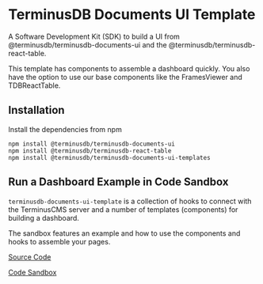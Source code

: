 
# TerminusDB Documents UI Template
A Software Development Kit (SDK) to build a UI from @terminusdb/terminusdb-documents-ui and the @terminusdb/terminusdb-react-table. 

This template has components to assemble a dashboard quickly. You also have the option to use our base components like the FramesViewer and TDBReactTable. 

## Installation
Install the dependencies from npm

```
npm install @terminusdb/terminusdb-documents-ui
npm install @terminusdb/terminusdb-react-table
npm install @terminusdb/terminusdb-documents-ui-templates
```
## Run a Dashboard Example in Code Sandbox
`terminusdb-documents-ui-template` is a collection of hooks to connect with the TerminusCMS server
and a number of templates (components) for building a dashboard.

The sandbox features an example and how to use the components and hooks to assemble your pages.

[Source Code](https://github.com/terminusdb/dashboard-examples-sandbox/tree/main/terminusdb-documents-ui-template-example/dashboard-demo)

[Code Sandbox](https://codesandbox.io/s/github/terminusdb/dashboard-examples-sandbox/tree/main/terminusdb-documents-ui-template-example/dashboard-demo)
